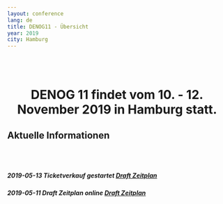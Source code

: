 ```yaml
---
layout: conference
lang: de
title: DENOG11 - Übersicht
year: 2019
city: Hamburg
---
```


<br><br>
<center>


<h1>DENOG 11 findet vom 10. - 12. November 2019 in Hamburg statt.</h1>

</center>

## Aktuelle Informationen
<br><br>
##### 2019-05-13   Ticketverkauf gestartet [Draft Zeitplan](/de/meetings/denog11/tickets.html)

##### 2019-05-11   Draft Zeitplan online [Draft Zeitplan](/de/meetings/denog11/zeitplan.html)

